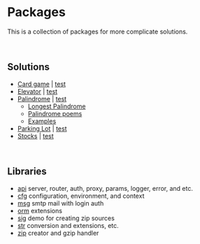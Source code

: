 # Packages


This is a collection of packages for more complicate solutions.

<a name="solutions"><br /></a>
## Solutions

- [Card game](cardgame) | [test](cardgame/game_test.go)
- [Elevator](elevator) | [test](elevator/elevator_test.go)
- [Palindrome](str/palindrome.go) | [test](str/palindrome_test.go)
  * [Longest Palindrome](http://norvig.com/palindrome.html)
  * [Palindrome poems](https://www.google.com/search?q=palindrome+poem)
  * [Examples](https://www.thoughtco.com/examples-of-palindromes-4173177)
- [Parking Lot](parking) | [test](parking/parking_test.go)
- [Stocks](stock) | [test](stock/stock_test.go)


<a name="pkg"><br /></a>
## Libraries

  - [api](api/README.md) server, router, auth, proxy, params, logger, error, and etc.
  - [cfg](cfg/README.md) configuration, environment, and context
  - [msg](msg/README.md) smtp mail with login auth
  - [orm](orm/README.md) extensions
  - [sig](sig/README.md) demo for creating zip sources
  - [str](str/README.md) conversion and extensions, etc.
  - [zip](zip/README.md) creator and gzip handler
